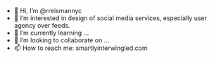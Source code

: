 - 👋 Hi, I’m @rreismannyc
- 👀 I’m interested in design of social media services, especially user agency over feeds.
- 🌱 I’m currently learning ...
- 💞️ I’m looking to collaborate on ...
- 📫 How to reach me: smartlyinterwingled.com

<!---
rreismannyc/rreismannyc is a ✨ special ✨ repository because its `README.md` (this file) appears on your GitHub profile.
You can click the Preview link to take a look at your changes.
--->
